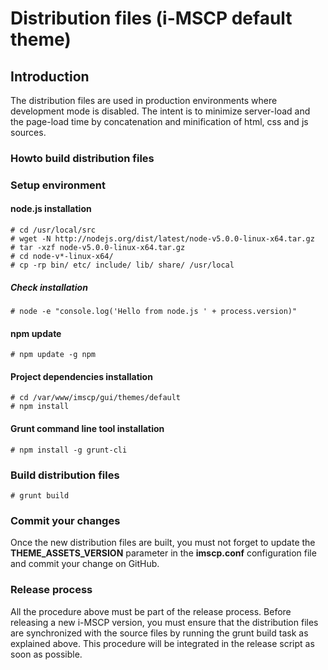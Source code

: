 # Distribution files (i-MSCP default theme)

## Introduction

The distribution files are used in production environments where development mode is disabled. The intent is to minimize
server-load and the page-load time by concatenation and minification of html, css and js sources.

### Howto build distribution files

### Setup environment

#### node.js installation

```shell
# cd /usr/local/src
# wget -N http://nodejs.org/dist/latest/node-v5.0.0-linux-x64.tar.gz
# tar -xzf node-v5.0.0-linux-x64.tar.gz 
# cd node-v*-linux-x64/
# cp -rp bin/ etc/ include/ lib/ share/ /usr/local
```

##### Check installation

```shell
# node -e "console.log('Hello from node.js ' + process.version)"
```

#### npm update

```shell
# npm update -g npm
```

#### Project dependencies installation

```shell
# cd /var/www/imscp/gui/themes/default
# npm install
```

#### Grunt command line tool installation

```shell
# npm install -g grunt-cli
```

### Build distribution files

```shell
# grunt build
```

### Commit your changes

Once the new distribution files are built, you must not forget to update the **THEME_ASSETS_VERSION** parameter in the
**imscp.conf** configuration file and commit your change on GitHub.

### Release process

All the procedure above must be part of the release process. Before releasing a new i-MSCP version, you must ensure that
the distribution files are synchronized with the source files by running the grunt build task as explained above. This
procedure will be integrated in the release script as soon as possible.
